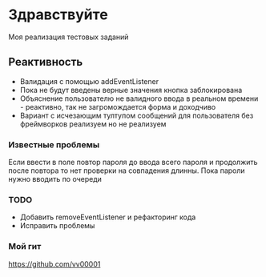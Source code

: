 # Здравствуйте
Моя реализация тестовых заданий
## Реактивность
 - Валидация с помощью addEventListener
 - Пока не будут введены верные значения кнопка заблокирована
 - Объяснение пользователю не валидного ввода в реальном времени - реактивно, так не загромождается форма и доходчиво
 - Вариант с исчезающим тултупом сообщений для пользователя без фреймворков реализуем но не реализуем
### Известные проблемы
Если ввести в поле повтор пароля до ввода всего пароля и продолжить после повтора то нет проверки на совпадения длинны. Пока пароли нужно вводить по очереди
### TODO
 - Добавить removeEventListener и рефакторинг кода
 - Исправить проблемы

### Мой гит
https://github.com/vv00001